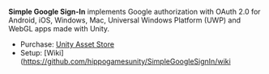 **Simple Google Sign-In** implements Google authorization with OAuth 2.0 for Android, iOS, Windows, Mac, Universal Windows Platform (UWP) and WebGL apps made with Unity.

* Purchase: [Unity Asset Store](http://u3d.as/32YE)
* Setup: [Wiki](https://github.com/hippogamesunity/SimpleGoogleSignIn/wiki
